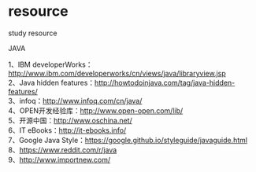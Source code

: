 # resource
study resource

JAVA  

1、IBM developerWorks：http://www.ibm.com/developerworks/cn/views/java/libraryview.jsp  
2、Java hidden features：http://howtodoinjava.com/tag/java-hidden-features/  
3、infoq：http://www.infoq.com/cn/java/  
4、OPEN开发经验库：http://www.open-open.com/lib/  
5、开源中国：http://www.oschina.net/  
6、IT eBooks：http://it-ebooks.info/  
7、Google Java Style：https://google.github.io/styleguide/javaguide.html  
8、https://www.reddit.com/r/java  
9、http://www.importnew.com/  
